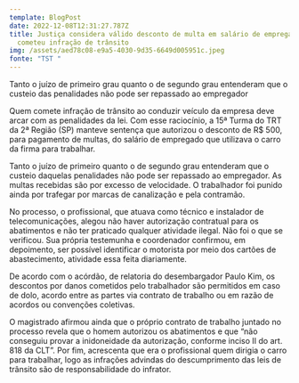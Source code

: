 ```yaml
---
template: BlogPost
date: 2022-12-08T12:31:27.787Z
title: Justiça considera válido desconto de multa em salário de empregado que
  cometeu infração de trânsito
img: /assets/aed78c08-e9a5-4030-9d35-6649d005951c.jpeg
fonte: "TST "
---
```

Tanto o juízo de primeiro grau quanto o de segundo grau entenderam que o custeio das penalidades não pode ser repassado ao empregador

Quem comete infração de trânsito ao conduzir veículo da empresa deve arcar com as penalidades da lei. Com esse raciocínio, a 15ª Turma do TRT da 2ª Região (SP) manteve sentença que autorizou o desconto de R$ 500, para pagamento de multas, do salário de empregado que utilizava o carro da firma para trabalhar.

Tanto o juízo de primeiro quanto o de segundo grau entenderam que o custeio daquelas penalidades não pode ser repassado ao empregador. As multas recebidas são por excesso de velocidade. O trabalhador foi punido ainda por trafegar por marcas de canalização e pela contramão.

No processo, o profissional, que atuava como técnico e instalador de telecomunicações, alegou não haver autorização contratual para os abatimentos e não ter praticado qualquer atividade ilegal. Não foi o que se verificou. Sua própria testemunha e coordenador confirmou, em depoimento, ser possível identificar o motorista por meio dos cartões de abastecimento, atividade essa feita diariamente.

De acordo com o acórdão, de relatoria do desembargador Paulo Kim, os descontos por danos cometidos pelo trabalhador são permitidos em caso de dolo, acordo entre as partes via contrato de trabalho ou em razão de acordos ou convenções coletivas.

O magistrado afirmou ainda que o próprio contrato de trabalho juntado no processo revela que o homem autorizou os abatimentos e que “não conseguiu provar a inidoneidade da autorização, conforme inciso II do art. 818 da CLT”. Por fim, acrescenta que era o profissional quem dirigia o carro para trabalhar, logo as infrações advindas do descumprimento das leis de trânsito são de responsabilidade do infrator.